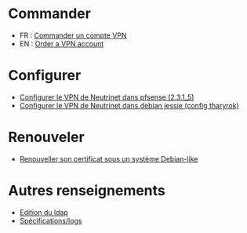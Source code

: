 <!-- TITLE: VPN -->
<!-- SUBTITLE: Documentation sur notre VPN -->

# Commander

- FR : [Commander un compte VPN](vpn/commander)
- EN : [Order a VPN account](vpn/order)

# Configurer

- [Configurer le VPN de Neutrinet dans pfsense (2.3.1_5)](pfsense)
- [Configurer le VPN de Neutrinet dans debian jessie (config tharyrok)](debian-tharyrok)

# Renouveler

- [Renouveller son certificat sous un système Debian-like](renew-cert)

# Autres renseignements

- [Edition du ldap](ldap)
- [Spécifications/logs](documentation/vpn/specifications)

